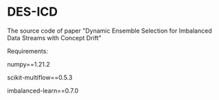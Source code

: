 # DES-ICD
The source code of paper "Dynamic Ensemble Selection for Imbalanced Data Streams with Concept Drift"

Requirements:

numpy==1.21.2

scikit-multiflow==0.5.3

imbalanced-learn==0.7.0
